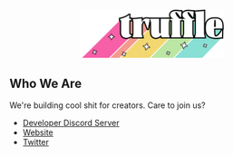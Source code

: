 <div align="center">
	<br />
	<p>
		<a href="https://truffle.vip/"><img src="/profile/logo_wide.svg" width="50%" alt="truffle logo" /></a>
	</p>
</div>

## Who We Are
We're building cool shit for creators. Care to join us?  

- [Developer Discord Server]
- [Website]
- [Twitter]

[Developer Discord Server]: https://discord.gg/FahQSBMMGg
[Website]: https://truffle.vip
[Twitter]: https://twitter.com/trufflevip
